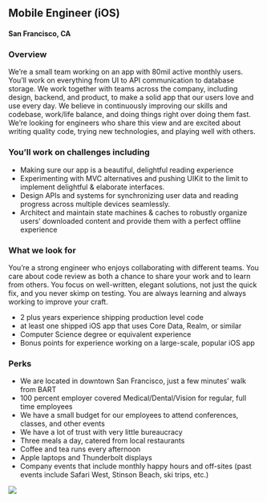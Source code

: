 ## Mobile Engineer (iOS)
#### San Francisco, CA

### Overview
We’re a small team working on an app with 80mil active monthly users. You’ll work on everything from UI to API communication to database storage. We work together with teams across the company, including design, backend, and product, to make a solid app that our users love and use every day.
We believe in continuously improving our skills and codebase, work/life balance, and doing things right over doing them fast. We’re looking for engineers who share this view and are excited about writing quality code, trying new technologies, and playing well with others.

### You’ll work on challenges including
+	Making sure our app is a beautiful, delightful reading experience
+	Experimenting with MVC alternatives and pushing UIKit to the limit to implement delightful & elaborate interfaces.
+	Design APIs and systems for synchronizing user data and reading progress across multiple devices seamlessly.
+	Architect and maintain state machines & caches to robustly organize users’ downloaded content and provide them with a perfect offline experience

### What we look for
You’re a strong engineer who enjoys collaborating with different teams. You care about code review as both a chance to share your work and to learn from others. You focus on well-written, elegant solutions, not just the quick fix, and you never skimp on testing. You are always learning and always working to improve your craft.
+	2 plus years experience shipping production level code
+	at least one shipped iOS app that uses Core Data, Realm, or similar
+	Computer Science degree or equivalent experience
+	Bonus points for experience working on a large-scale, popular iOS app

### Perks
+	We are located in downtown San Francisco, just a few minutes’ walk from BART
+	100 percent employer covered Medical/Dental/Vision for regular, full time employees
+	We have a small budget for our employees to attend conferences, classes, and other events
+	We have a lot of trust with very little bureaucracy
+	Three meals a day, catered from local restaurants
+	Coffee and tea runs every afternoon
+	Apple laptops and Thunderbolt displays
+	Company events that include monthly happy hours and off-sites (past events include Safari West, Stinson Beach, ski trips, etc.)


[<img src='https://dabuttonfactory.com/button.png?t=Apply&f=Calibri-Bold&ts=24&tc=fff&tshs=1&tshc=000&hp=20&vp=8&c=5&bgt=gradient&bgc=3d85c6&ebgc=073763'>](https://letsrockit.co/users/auth/github?job_id=u2nyawjk-mobile-engineer-ios)
